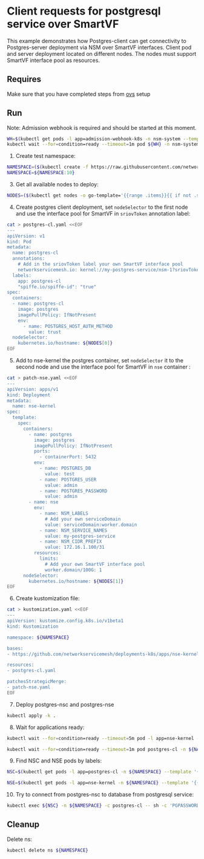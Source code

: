 # Client requests for postgresql service over SmartVF

This example demonstrates how Postgres-client can get connectivity to Postgres-server deployment via NSM over SmartVF interfaces.
Client pod and server deployment located on different nodes. The nodes must support SmartVF interface pool as resources.


## Requires

Make sure that you have completed steps from [ovs](../../ovs) setup

## Run

Note: Admission webhook is required and should be started at this moment.
```bash
WH=$(kubectl get pods -l app=admission-webhook-k8s -n nsm-system --template '{{range .items}}{{.metadata.name}}{{"\n"}}{{end}}')
kubectl wait --for=condition=ready --timeout=1m pod ${WH} -n nsm-system
```

1. Create test namespace:
```bash
NAMESPACE=($(kubectl create -f https://raw.githubusercontent.com/networkservicemesh/deployments-k8s/77982b312060163053dd99e96ae07f4384958ef5/examples/features/namespace.yaml)[0])
NAMESPACE=${NAMESPACE:10}
```

3. Get all available nodes to deploy:
```bash
NODES=($(kubectl get nodes -o go-template='{{range .items}}{{ if not .spec.taints  }}{{index .metadata.labels "kubernetes.io/hostname"}} {{end}}{{end}}'))
```

4. Create postgres client deployment, set `nodeSelector` to the first node and use the interface pool for SmartVF in `sriovToken` annotation label:
```bash
cat > postgres-cl.yaml <<EOF
---
apiVersion: v1
kind: Pod
metadata:
  name: postgres-cl
  annotations:
    # Add in the sriovToken label your own SmartVF interface pool
    networkservicemesh.io: kernel://my-postgres-service/nsm-1?sriovToken=worker.domain/100G
  labels:
    app: postgres-cl
    "spiffe.io/spiffe-id": "true"
spec:
  containers:
  - name: postgres-cl
    image: postgres
    imagePullPolicy: IfNotPresent
    env:
      - name: POSTGRES_HOST_AUTH_METHOD
        value: trust
  nodeSelector:
    kubernetes.io/hostname: ${NODES[0]}
EOF
```

5. Add to nse-kernel the postgres container, set `nodeSelector` it to the second node and use the interface pool for SmartVF in `nse` container :
```bash
cat > patch-nse.yaml <<EOF
---
apiVersion: apps/v1
kind: Deployment
metadata:
  name: nse-kernel
spec:
  template:
    spec:
      containers:
        - name: postgres
          image: postgres
          imagePullPolicy: IfNotPresent
          ports:
            - containerPort: 5432
          env:
            - name: POSTGRES_DB
              value: test
            - name: POSTGRES_USER
              value: admin
            - name: POSTGRES_PASSWORD
              value: admin
        - name: nse
          env:
            - name: NSM_LABELS
              # Add your own serviceDomain
              value: serviceDomain:worker.domain
            - name: NSM_SERVICE_NAMES
              value: my-postgres-service
            - name: NSM_CIDR_PREFIX
              value: 172.16.1.100/31
          resources:
            limits:
              # Add your own SmartVF interface pool
              worker.domain/100G: 1
      nodeSelector:
        kubernetes.io/hostname: ${NODES[1]}
EOF
```

6. Create kustomization file:
```bash
cat > kustomization.yaml <<EOF
---
apiVersion: kustomize.config.k8s.io/v1beta1
kind: Kustomization

namespace: ${NAMESPACE}

bases:
- https://github.com/networkservicemesh/deployments-k8s/apps/nse-kernel?ref=77982b312060163053dd99e96ae07f4384958ef5

resources:
- postgres-cl.yaml

patchesStrategicMerge:
- patch-nse.yaml
EOF
```

7. Deploy postgres-nsc and postgres-nse
```bash
kubectl apply -k .
```

8. Wait for applications ready:
```bash
kubectl wait --for=condition=ready --timeout=5m pod -l app=nse-kernel -n ${NAMESPACE}
```
```bash
kubectl wait --for=condition=ready --timeout=1m pod postgres-cl -n ${NAMESPACE}
```

9. Find NSC and NSE pods by labels:
```bash
NSC=$(kubectl get pods -l app=postgres-cl -n ${NAMESPACE} --template '{{range .items}}{{.metadata.name}}{{"\n"}}{{end}}')
```
```bash
NSE=$(kubectl get pods -l app=nse-kernel -n ${NAMESPACE} --template '{{range .items}}{{.metadata.name}}{{"\n"}}{{end}}')
```

10. Try to connect from postgres-nsc to database from postgresql service:
```bash
kubectl exec ${NSC} -n ${NAMESPACE} -c postgres-cl -- sh -c 'PGPASSWORD=admin psql -h 172.16.1.100 -p 5432 -U admin test'
```

## Cleanup

Delete ns:
```bash
kubectl delete ns ${NAMESPACE}
```
